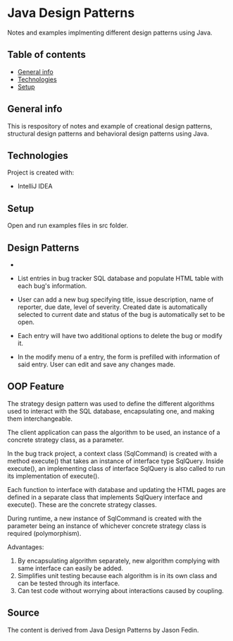 # Java Design Patterns

Notes and examples implmenting different design patterns using Java.

## Table of contents
* [General info](#general-info)
* [Technologies](#technologies)
* [Setup](#setup)

## General info
This is respository of notes and example of creational design patterns, structural design patterns and behavioral design patterns using Java.
	
## Technologies
Project is created with:

* IntelliJ IDEA 
	
## Setup
Open and run examples files in src folder. 

## Design Patterns

* 

* List entries in bug tracker SQL database and populate HTML table with each bug's information.
* User can add a new bug specifying title, issue description, name of reporter, due date, level of severity. Created date is automatically selected to current date and status of the bug is automatically set to be open.
* Each entry will have two additional options to delete the bug or modify it.
* In the modify menu of a entry, the form is prefilled with information of said entry. User can edit and save any changes made.

## OOP Feature

The strategy design pattern was used to define the different algorithms used to interact with the SQL database, encapsulating one, and making them interchangeable. 

The client application can pass the algorithm to be used, an instance of a concrete strategy class, as a parameter. 

In the bug track project, a context class (SqlCommand) is created with a method execute() that takes an instance of interface type SqlQuery. Inside execute(), an implementing class of interface SqlQuery is also called to run its implementation of execute(). 

Each function to interface with database and updating the HTML pages are defined in a separate class that implements SqlQuery interface and execute(). These are the concrete strategy classes. 

During runtime, a new instance of SqlCommand is created with the parameter being an instance of whichever concrete strategy class is required (polymorphism). 

Advantages:

1.	By encapsulating algorithm separately, new algorithm complying with same interface can easily be added.
2.	Simplifies unit testing because each algorithm is in its own class and can be tested through its interface.
3.	Can test code without worrying about interactions caused by coupling.

## Source

The content is derived from Java Design Patterns by Jason Fedin.
